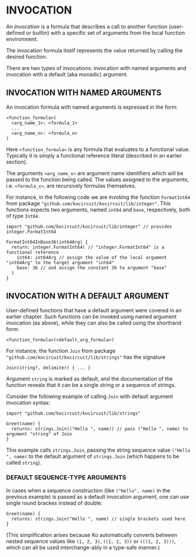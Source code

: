 # INVOCATION

An _invocation_ is a formula that describes a call to another
function (user-defined or builtin) with a specific set of
arguments from the local function environment.

The invocation formula itself represents the value 
returned by calling the desired function.

There are two types of invocations:
invocation with named arguments and
invocation with a default (aka monadic) argument.

## INVOCATION WITH NAMED ARGUMENTS

An invocation formula with named arguments is expressed in the form:

```ko
<function_formula>(
  <arg_name_1>: <formula_1>
  ...
  <arg_name_n>: <formula_n>
)
```

Here `<function_formula>` is any formula that evaluates to a functional value.
Typically it is simply a functional reference literal (described in an earlier section).

The arguments `<arg_name_x>` are argument name identifiers which will be passed
to the function being called. The values assigned to the arguments, i.e.
`<formula_x>`, are recursively formulas themselves.

For instance, in the following code we are invoking the
function `FormatInt64` from package `"github.com/kocircuit/kocircuit/lib/integer"`.
This functions expects two arguments, named `int64` and `base`, respectively,
both of type `Int64`.

```ko
import "github.com/kocircuit/kocircuit/lib/integer" // provides integer.FormatInt64

FormatInt64InBase36(int64Arg) {
  return: integer.FormatInt64( // "integer.FormatInt64" is a functional reference
    int64: int64Arg // assign the value of the local argument "int64Arg" to the target argument "int64"
    base: 36 // and assign the constant 36 to argument "base"
  )
}
```

## INVOCATION WITH A DEFAULT ARGUMENT

User-defined functions that have a default argument were covered in an earlier chapter.
Such functions can be invoked using named argument invocation (as above), while
they can also be called using the shorthand form:

```ko
<function_formula>(<default_arg_formula>)
```

For instance, the function `Join` from package `"github.com/kocircuit/kocircuit/lib/strings"`
has the signature

```ko
Join(string?, delimiter) { ... }
```

Argument `string` is marked as default, and the documentation of the function
reveals that it can be a single string or a sequence of strings.

Consider the following example of calling `Join` with default argument invocation syntax:

```ko
import "github.com/kocircuit/kocircuit/lib/strings"

Greet(name) {
  returns: strings.Join(("Hello ", name)) // pass ("Hello ", name) to argument "string" of Join
}
```

This example calls `strings.Join`, passing the string sequence value `("Hello ", name)`
to the default argument of `strings.Join` (which happens to be called `string`).

### DEFAULT SEQUENCE-TYPE ARGUMENTS

In cases when a sequence construction (like `("Hello", name)` in the previous example)
is passed as a default invocation argument, one can use single round brackes instead of double:

```ko
Greet(name) {
  returns: strings.Join("Hello ", name) // single brackets used here
}
```

(This simplification arises because Ko automatically converts between
nested sequence values like `(1, 2, 3)`, `((1, 2, 3))` or `(((1, 2, 3)))`,
which can all be used interchange-ably in a type-safe manner.)
